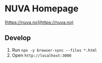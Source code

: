 # NUVA Homepage

[https://nuva.no](https://nuva.no)

## Develop

1. Run `npx -y browser-sync --files *.html`
2. Open `http://localhost:3000`
